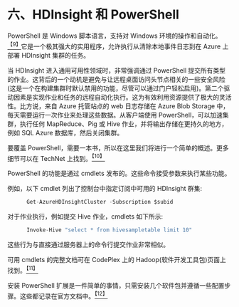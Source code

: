 # 六、HDInsight 和 PowerShell

PowerShell 是 Windows 脚本语言，支持对 Windows 环境的操作和自动化。[<sup>【9】</sup>](12.html#_ftn9)它是一个极其强大的实用程序，允许执行从清除本地事件日志到在 Azure 上部署 HDInsight 集群的任务。

当 HDInsight 进入通用可用性领域时，非常强调通过 PowerShell 提交所有类型的作业。这背后的一个动机是避免与让远程桌面访问头节点相关的一些安全风险(这是一个在构建集群时默认禁用的功能，尽管可以通过门户轻松启用)。第二个驱动因素是实现作业和任务的远程自动化执行。这为有效利用资源提供了极大的灵活性。比方说，来自 Azure 托管站点的 web 日志存储在 Azure Blob Storage 中，每天需要运行一次作业来处理这些数据。从客户端使用 PowerShell，可以加速集群，执行任何 MapReduce、Pig 或 Hive 作业，并将输出存储在更持久的地方，例如 SQL Azure 数据库，然后关闭集群。

要覆盖 PowerShell，需要一本书，所以在这里我们将进行一个简单的概述。更多细节可以在 TechNet 上找到。[<sup>【10】</sup>](12.html#_ftn10)

PowerShell 的功能是通过 cmdlets 发布的。这些命令接受参数来执行某些功能。

例如，以下 cmdlet 列出了控制台中指定订阅中可用的 HDInsight 群集:

```cs
      Get-AzureHDInsightCluster -Subscription $subid

```

对于作业执行，例如提交 Hive 作业，cmdlets 如下所示:

```cs
      Invoke-Hive "select * from hivesampletable limit 10"

```

这些行为与直接通过服务器上的命令行提交作业非常相似。

可用 cmdlets 的完整文档可在 CodePlex 上的 Hadoop(软件开发工具包)页面上找到。[<sup>【11】</sup>](12.html#_ftn11)

安装 PowerShell 扩展是一件简单的事情，只需安装几个软件包并遵循一些配置步骤。这些都记录在官方文档中。[<sup>【12】</sup>](12.html#_ftn12)